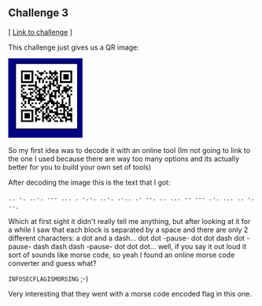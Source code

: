 Challenge 3
-------
[ [Link to challenge](http://ctf.infosecinstitute.com/levelthree.php) ]

This challenge just gives us a QR image:

<img alt="Screenshot from the challenge" src="https://raw.githubusercontent.com/purefan/bilious-weasel/master/ch03/static/img/01.png" width="30%">

So my first idea was to decode it with an online tool (Im not going to link to the one I used because there are way too many options and its actually better for you to build your own set of tools)

After decoding the image this is the text that I got:

`.. -. ..-. --- ... . -.-. ..-. .-.. .- --. .. ... -- --- .-. ... .. -. --.`

Which at first sight it didn't really tell me anything, but after looking at it for a while I saw that each block is separated by a space and there are only 2 different characters: a dot and a dash... dot dot -pause- dot dot dash dot -pause- dash dash dash -pause- dot dot dot... well, if you say it out loud it sort of sounds like morse code, so yeah I found an online morse code converter and guess what?

`INFOSECFLAGISMORSING` ;-)

Very interesting that they went with a morse code encoded flag in this one.
